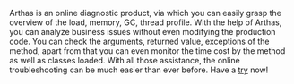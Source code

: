 Arthas is an online diagnostic product, via which you can easily grasp the overview of the load, memory, GC, thread profile. With the help of Arthas, you can analyze business issues without even modifying the production code. You can check the arguments, returned value, exceptions of the method, apart from that you can even monitor the time cost by the method as well as classes loaded. With all those assistance, the online troubleshooting can be much easier than ever before. Have a [try](https://arthas.aliyun.com/doc/index.html) now!